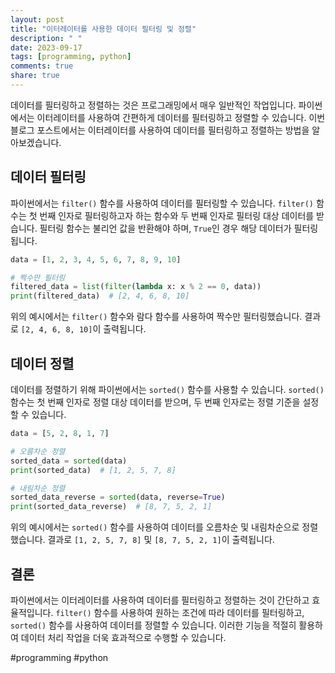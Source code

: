 ```yaml
---
layout: post
title: "이터레이터를 사용한 데이터 필터링 및 정렬"
description: " "
date: 2023-09-17
tags: [programming, python]
comments: true
share: true
---
```


데이터를 필터링하고 정렬하는 것은 프로그래밍에서 매우 일반적인 작업입니다. 파이썬에서는 이터레이터를 사용하여 간편하게 데이터를 필터링하고 정렬할 수 있습니다. 이번 블로그 포스트에서는 이터레이터를 사용하여 데이터를 필터링하고 정렬하는 방법을 알아보겠습니다.

## 데이터 필터링

파이썬에서는 `filter()` 함수를 사용하여 데이터를 필터링할 수 있습니다. `filter()` 함수는 첫 번째 인자로 필터링하고자 하는 함수와 두 번째 인자로 필터링 대상 데이터를 받습니다. 필터링 함수는 불리언 값을 반환해야 하며, `True`인 경우 해당 데이터가 필터링됩니다.

```python
data = [1, 2, 3, 4, 5, 6, 7, 8, 9, 10]

# 짝수만 필터링
filtered_data = list(filter(lambda x: x % 2 == 0, data))
print(filtered_data)  # [2, 4, 6, 8, 10]
```

위의 예시에서는 `filter()` 함수와 람다 함수를 사용하여 짝수만 필터링했습니다. 결과로 `[2, 4, 6, 8, 10]`이 출력됩니다.

## 데이터 정렬

데이터를 정렬하기 위해 파이썬에서는 `sorted()` 함수를 사용할 수 있습니다. `sorted()` 함수는 첫 번째 인자로 정렬 대상 데이터를 받으며, 두 번째 인자로는 정렬 기준을 설정할 수 있습니다.

```python
data = [5, 2, 8, 1, 7]

# 오름차순 정렬
sorted_data = sorted(data)
print(sorted_data)  # [1, 2, 5, 7, 8]

# 내림차순 정렬
sorted_data_reverse = sorted(data, reverse=True)
print(sorted_data_reverse)  # [8, 7, 5, 2, 1]
```

위의 예시에서는 `sorted()` 함수를 사용하여 데이터를 오름차순 및 내림차순으로 정렬했습니다. 결과로 `[1, 2, 5, 7, 8]` 및 `[8, 7, 5, 2, 1]`이 출력됩니다.

## 결론

파이썬에서는 이터레이터를 사용하여 데이터를 필터링하고 정렬하는 것이 간단하고 효율적입니다. `filter()` 함수를 사용하여 원하는 조건에 따라 데이터를 필터링하고, `sorted()` 함수를 사용하여 데이터를 정렬할 수 있습니다. 이러한 기능을 적절히 활용하여 데이터 처리 작업을 더욱 효과적으로 수행할 수 있습니다.

#programming #python
